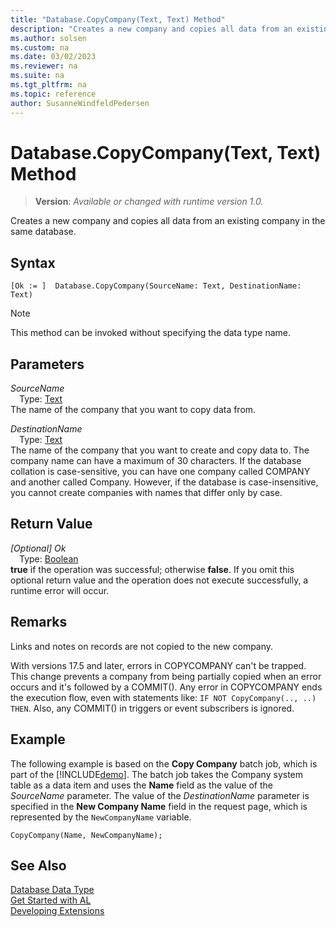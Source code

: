 ```yaml
---
title: "Database.CopyCompany(Text, Text) Method"
description: "Creates a new company and copies all data from an existing company in the same database."
ms.author: solsen
ms.custom: na
ms.date: 03/02/2023
ms.reviewer: na
ms.suite: na
ms.tgt_pltfrm: na
ms.topic: reference
author: SusanneWindfeldPedersen
---
```

[//]: # (START>DO_NOT_EDIT)
[//]: # (IMPORTANT:Do not edit any of the content between here and the END>DO_NOT_EDIT.)
[//]: # (Any modifications should be made in the .xml files in the ModernDev repo.)
# Database.CopyCompany(Text, Text) Method
> **Version**: _Available or changed with runtime version 1.0._

Creates a new company and copies all data from an existing company in the same database.


## Syntax
```AL
[Ok := ]  Database.CopyCompany(SourceName: Text, DestinationName: Text)
```
> [!NOTE]
> This method can be invoked without specifying the data type name.
## Parameters
*SourceName*  
&emsp;Type: [Text](../text/text-data-type.md)  
The name of the company that you want to copy data from.  

*DestinationName*  
&emsp;Type: [Text](../text/text-data-type.md)  
The name of the company that you want to create and copy data to. The company name can have a maximum of 30 characters. If the database collation is case-sensitive, you can have one company called COMPANY and another called Company. However, if the database is case-insensitive, you cannot create companies with names that differ only by case.  


## Return Value
*[Optional] Ok*  
&emsp;Type: [Boolean](../boolean/boolean-data-type.md)  
**true** if the operation was successful; otherwise **false**.   If you omit this optional return value and the operation does not execute successfully, a runtime error will occur.  


[//]: # (IMPORTANT: END>DO_NOT_EDIT)

## Remarks

Links and notes on records are not copied to the new company.

With versions 17.5 and later, errors in COPYCOMPANY can't be trapped. This change prevents a company from being partially copied when an error occurs and it's followed by a COMMIT(). Any error in COPYCOMPANY ends the execution flow, even with statements like: `IF NOT CopyCompany(.., ..) THEN`. Also, any COMMIT() in triggers or event subscribers is ignored.

## Example

The following example is based on the **Copy Company** batch job, which is part of the [!INCLUDE[demo](../../includes/demo_md.md)]. The batch job takes the Company system table as a data item and uses the **Name** field as the value of the *SourceName* parameter. The value of the *DestinationName* parameter is specified in the **New Company Name** field in the request page, which is represented by the `NewCompanyName` variable.  

```al
CopyCompany(Name, NewCompanyName);  
```  

## See Also
[Database Data Type](database-data-type.md)  
[Get Started with AL](../../devenv-get-started.md)  
[Developing Extensions](../../devenv-dev-overview.md)